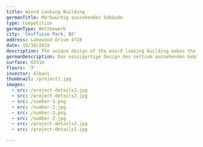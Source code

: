 ```yaml
---
title: Wierd Looking Building
germanTitle: Merkwürdig aussehendes Gebäude
type: Competition
germanType: Wettbewerb
city: 'Ckuffsise Park, NJ'
address: Lakewood Drive 4728
date: 10/10/2019
description: The unique design of the wierd looking building makes the tourists go crazy!!!
germanDescription: Das einzigartige Design des seltsam aussehenden Gebäudes lässt die Touristen verrückt werden!!!
surface: 6551m
floors: '7'
investor: Albani
thumbnail: /project1.jpg
images:
  - src: /project-details1.jpg
  - src: /project-details2.jpg
  - src: /number-3.png
  - src: /number-2.jpg
  - src: /number-3.png
  - src: /number-2.jpg
  - src: /project-details2.jpg
  - src: /project-details1.jpg

---
```

